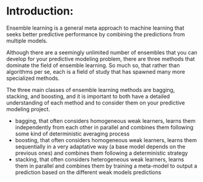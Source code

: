 # Introduction:

Ensemble learning is a general meta approach to machine learning that seeks better predictive performance by combining the predictions from multiple models.

Although there are a seemingly unlimited number of ensembles that you can develop for your predictive modeling problem, there are three methods that dominate the field of ensemble learning. So much so, that rather than algorithms per se, each is a field of study that has spawned many more specialized methods.

The three main classes of ensemble learning methods are bagging, stacking, and boosting, and it is important to both have a detailed understanding of each method and to consider them on your predictive modeling project.

* bagging, that often considers homogeneous weak learners, learns them independently from each other in parallel and combines them following some kind of deterministic averaging process
* boosting, that often considers homogeneous weak learners, learns them sequentially in a very adaptative way (a base model depends on the previous ones) and combines them following a deterministic strategy
* stacking, that often considers heterogeneous weak learners, learns them in parallel and combines them by training a meta-model to output a prediction based on the different weak models predictions
